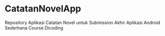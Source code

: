 # CatatanNovelApp
Repository Aplikasi Catatan Novel untuk Submission Akhir Aplikasi Android Sederhana Course Dicoding
